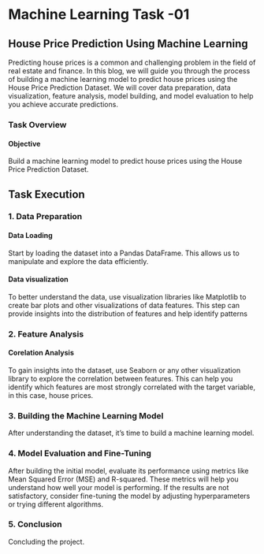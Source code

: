 # Machine Learning Task -01

## House Price Prediction Using Machine Learning
Predicting house prices is a common and challenging problem in the field of real estate and finance. In this blog, we will guide you through the process of building a machine learning model to predict house prices using the House Price Prediction Dataset. We will cover data preparation, data visualization, feature analysis, model building, and model evaluation to help you achieve accurate predictions.

### Task Overview
#### Objective
Build a machine learning model to predict house prices using the House Price Prediction Dataset.

## Task Execution
### 1. Data Preparation
#### Data Loading
Start by loading the dataset into a Pandas DataFrame. This allows us to manipulate and explore the data efficiently.
#### Data visualization
To better understand the data, use visualization libraries like Matplotlib to create bar plots and other visualizations of data features. This step can provide insights into the distribution of features and help identify patterns

### 2. Feature Analysis
#### Corelation Analysis
To gain insights into the dataset, use Seaborn or any other visualization library to explore the correlation between features. This can help you identify which features are most strongly correlated with the target variable, in this case, house prices.

### 3. Building the Machine Learning Model
After understanding the dataset, it’s time to build a machine learning model.

### 4. Model Evaluation and Fine-Tuning
After building the initial model, evaluate its performance using metrics like Mean Squared Error (MSE) and R-squared. These metrics will help you understand how well your model is performing. If the results are not satisfactory, consider fine-tuning the model by adjusting hyperparameters or trying different algorithms.

### 5. Conclusion
Concluding the project.
